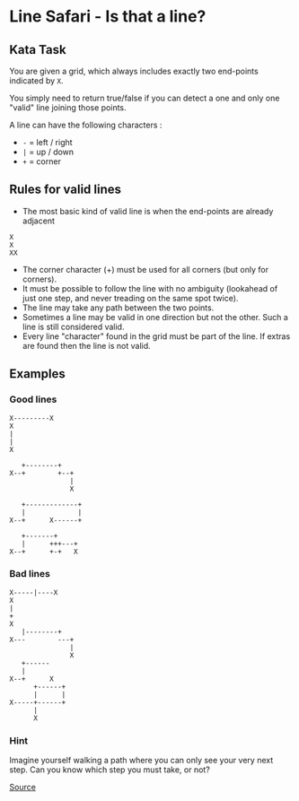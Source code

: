 # Line Safari - Is that a line?

## Kata Task

You are given a grid, which always includes exactly two end-points indicated by `X`.

You simply need to return true/false if you can detect a one and only one "valid" line joining those points.

A line can have the following characters :

*   `-` = left / right
*   `|` = up / down
*   `+` = corner

## Rules for valid lines

*   The most basic kind of valid line is when the end-points are already adjacent

```text
X
X
XX
```

*   The corner character (+) must be used for all corners (but only for corners).
*   It must be possible to follow the line with no ambiguity (lookahead of just one step, and never treading on the same spot twice).
*   The line may take any path between the two points.
*   Sometimes a line may be valid in one direction but not the other. Such a line is still considered valid.
*   Every line "character" found in the grid must be part of the line. If extras are found then the line is not valid.

## Examples

### Good lines

```text
X---------X
X
|
|
X

   +--------+
X--+        +--+
               |
               X
               
   +-------------+
   |             |
X--+      X------+    

   +-------+
   |      +++---+
X--+      +-+   X
```

### Bad lines

```text
X-----|----X
X
|
+
X
   |--------+
X---        ---+
               |
               X
   +------ 
   |              
X--+      X  
      +------+
      |      |
X-----+------+
      |
      X
```

### Hint

Imagine yourself walking a path where you can only see your very next step. Can you know which step you must take, or not?

[Source](https://www.codewars.com/kata/59c5d0b0a25c8c99ca000237/train/python)